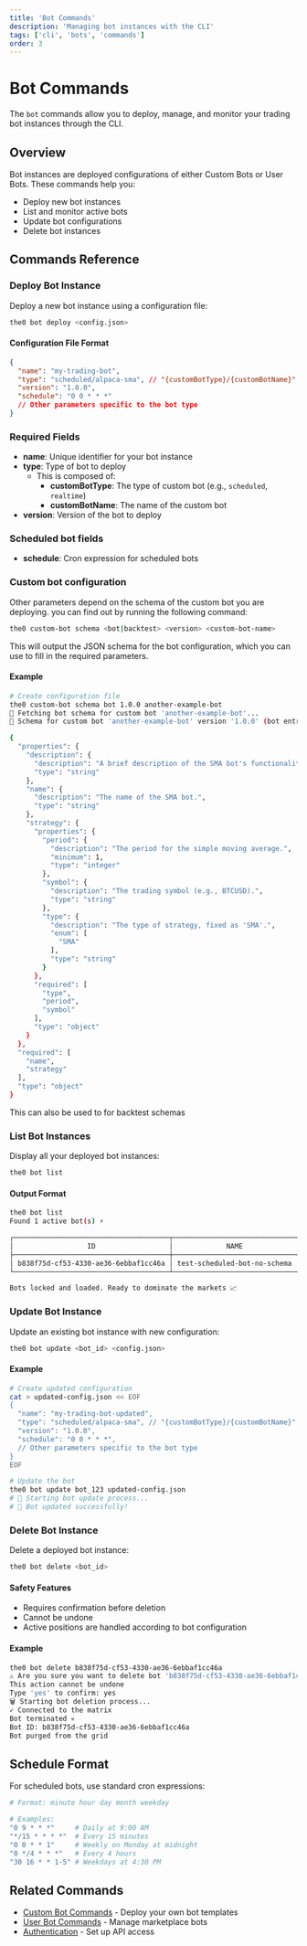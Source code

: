 ```yaml
---
title: 'Bot Commands'
description: 'Managing bot instances with the CLI'
tags: ['cli', 'bots', 'commands']
order: 3
---
```


# Bot Commands

The `bot` commands allow you to deploy, manage, and monitor your trading bot instances through the CLI.

## Overview

Bot instances are deployed configurations of either Custom Bots or User Bots. These commands help you:

- Deploy new bot instances
- List and monitor active bots
- Update bot configurations
- Delete bot instances

## Commands Reference

### Deploy Bot Instance

Deploy a new bot instance using a configuration file:

```bash
the0 bot deploy <config.json>
```

#### Configuration File Format

```json
{
  "name": "my-trading-bot",
  "type": "scheduled/alpaca-sma", // "{customBotType}/{customBotName}" for custom bots
  "version": "1.0.0",
  "schedule": "0 0 * * *"
  // Other parameters specific to the bot type
}
```

### Required Fields

- **name**: Unique identifier for your bot instance
- **type**: Type of bot to deploy
  - This is composed of:
    - **customBotType**: The type of custom bot (e.g., `scheduled`, `realtime`)
    - **customBotName**: The name of the custom bot
- **version**: Version of the bot to deploy

### Scheduled bot fields

- **schedule**: Cron expression for scheduled bots

### Custom bot configuration

Other parameters depend on the schema of the custom bot you are deploying.
you can find out by running the following command:

```bash
the0 custom-bot schema <bot|backtest> <version> <custom-bot-name>
```

This will output the JSON schema for the bot configuration, which you can use to fill in the required parameters.

#### Example

```bash
# Create configuration file
the0 custom-bot schema bot 1.0.0 another-example-bot
📄 Fetching bot schema for custom bot 'another-example-bot'...
📄 Schema for custom bot 'another-example-bot' version '1.0.0' (bot entry point):

{
  "properties": {
    "description": {
      "description": "A brief description of the SMA bot's functionality.",
      "type": "string"
    },
    "name": {
      "description": "The name of the SMA bot.",
      "type": "string"
    },
    "strategy": {
      "properties": {
        "period": {
          "description": "The period for the simple moving average.",
          "minimum": 1,
          "type": "integer"
        },
        "symbol": {
          "description": "The trading symbol (e.g., BTCUSD).",
          "type": "string"
        },
        "type": {
          "description": "The type of strategy, fixed as 'SMA'.",
          "enum": [
            "SMA"
          ],
          "type": "string"
        }
      },
      "required": [
        "type",
        "period",
        "symbol"
      ],
      "type": "object"
    }
  },
  "required": [
    "name",
    "strategy"
  ],
  "type": "object"
}
```

This can also be used to for backtest schemas

### List Bot Instances

Display all your deployed bot instances:

```bash
the0 bot list
```

#### Output Format

```bash
the0 bot list
Found 1 active bot(s) ⚡

┌──────────────────────────────────────┬──────────────────────────────┬────────────────────────────────────────┬─────────┬───────────┬──────────────────┬──────────────────┐
│                  ID                  │             NAME             │                  TYPE                  │ VERSION │ SCHEDULE  │    CREATED AT    │    UPDATED AT    │
├──────────────────────────────────────┼──────────────────────────────┼────────────────────────────────────────┼─────────┼───────────┼──────────────────┼──────────────────┤
│ b838f75d-cf53-4330-ae36-6ebbaf1cc46a │ test-scheduled-bot-no-schema │ scheduled/test-scheduled-bot-no-schema │ 1.2.0   │ * * * * * │ 2025-07-07 23:42 │ 2025-07-07 23:42 │
└──────────────────────────────────────┴──────────────────────────────┴────────────────────────────────────────┴─────────┴───────────┴──────────────────┴──────────────────┘

Bots locked and loaded. Ready to dominate the markets 📈
```

### Update Bot Instance

Update an existing bot instance with new configuration:

```bash
the0 bot update <bot_id> <config.json>
```

#### Example

```bash
# Create updated configuration
cat > updated-config.json << EOF
{
  "name": "my-trading-bot-updated",
  "type": "scheduled/alpaca-sma", // "{customBotType}/{customBotName}" for custom bots
  "version": "1.0.0",
  "schedule": "0 0 * * *",
  // Other parameters specific to the bot type
}
EOF

# Update the bot
the0 bot update bot_123 updated-config.json
# 🔄 Starting bot update process...
# 🎉 Bot updated successfully!
```

### Delete Bot Instance

Delete a deployed bot instance:

```bash
the0 bot delete <bot_id>
```

#### Safety Features

- Requires confirmation before deletion
- Cannot be undone
- Active positions are handled according to bot configuration

#### Example

```bash
the0 bot delete b838f75d-cf53-4330-ae36-6ebbaf1cc46a
⚠️ Are you sure you want to delete bot 'b838f75d-cf53-4330-ae36-6ebbaf1cc46a'?
This action cannot be undone
Type 'yes' to confirm: yes
🗑️ Starting bot deletion process...
✓ Connected to the matrix
Bot terminated 💀
Bot ID: b838f75d-cf53-4330-ae36-6ebbaf1cc46a
Bot purged from the grid
```

## Schedule Format

For scheduled bots, use standard cron expressions:

```bash
# Format: minute hour day month weekday

# Examples:
"0 9 * * *"     # Daily at 9:00 AM
"*/15 * * * *"  # Every 15 minutes
"0 0 * * 1"     # Weekly on Monday at midnight
"0 */4 * * *"   # Every 4 hours
"30 16 * * 1-5" # Weekdays at 4:30 PM
```

## Related Commands

- [Custom Bot Commands](/docs/the0-cli/custom-bot-commands) - Deploy your own bot templates
- [User Bot Commands](/docs/the0-cli/user-bot-commands) - Manage marketplace bots
- [Authentication](/docs/the0-cli/authentication) - Set up API access

